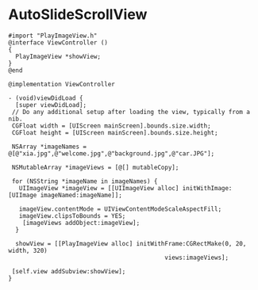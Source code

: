 # AutoSlideScrollView

    #import "PlayImageView.h"
    @interface ViewController ()
    {
      PlayImageView *showView;
    }
    @end

    @implementation ViewController

    - (void)viewDidLoad {
      [super viewDidLoad];
     // Do any additional setup after loading the view, typically from a nib.
     CGFloat width = [UIScreen mainScreen].bounds.size.width;
     CGFloat height = [UIScreen mainScreen].bounds.size.height;

     NSArray *imageNames = @[@"xia.jpg",@"welcome.jpg",@"background.jpg",@"car.JPG"];

     NSMutableArray *imageViews = [@[] mutableCopy];

     for (NSString *imageName in imageNames) {
       UIImageView *imageView = [[UIImageView alloc] initWithImage:[UIImage imageNamed:imageName]];

       imageView.contentMode = UIViewContentModeScaleAspectFill;
       imageView.clipsToBounds = YES;
        [imageViews addObject:imageView];
      }

      showView = [[PlayImageView alloc] initWithFrame:CGRectMake(0, 20, width, 320)
                                                views:imageViews];
      
     [self.view addSubview:showView];
    }
